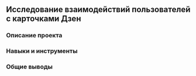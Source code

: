 ## 	Исследование взаимодействий пользователей с карточками Дзен



### Описание проекта



### Навыки и инструменты


### Общие выводы
